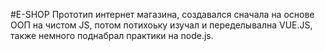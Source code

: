#E-SHOP
Прототип интернет магазина, создавался сначала на основе ООП на чистом JS, потом потихоьку изучал и переделывална VUE.JS, также немного поднабрал практики на node.js. 
